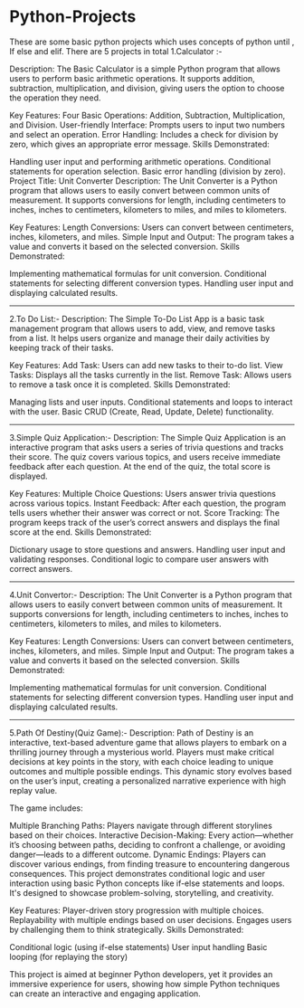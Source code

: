 # Python-Projects
These are some basic python projects which uses concepts of python until , If else and elif.
There are 5 projects in total
1.Calculator :-

Description:
The Basic Calculator is a simple Python program that allows users to perform basic arithmetic operations. It supports addition, subtraction, multiplication, and division, giving users the option to choose the operation they need.

Key Features:
Four Basic Operations: Addition, Subtraction, Multiplication, and Division.
User-friendly Interface: Prompts users to input two numbers and select an operation.
Error Handling: Includes a check for division by zero, which gives an appropriate error message.
Skills Demonstrated:

Handling user input and performing arithmetic operations.
Conditional statements for operation selection.
Basic error handling (division by zero).
Project Title: Unit Converter
Description:
The Unit Converter is a Python program that allows users to easily convert between common units of measurement. It supports conversions for length, including centimeters to inches, inches to centimeters, kilometers to miles, and miles to kilometers.

Key Features:
Length Conversions: Users can convert between centimeters, inches, kilometers, and miles.
Simple Input and Output: The program takes a value and converts it based on the selected conversion.
Skills Demonstrated:

Implementing mathematical formulas for unit conversion.
Conditional statements for selecting different conversion types.
Handling user input and displaying calculated results.

---------------------------------------------------------------------------------------------------------------------------------------------------------------------------------------------------------------------

2.To Do List:-
Description:
The Simple To-Do List App is a basic task management program that allows users to add, view, and remove tasks from a list. It helps users organize and manage their daily activities by keeping track of their tasks.

Key Features:
Add Task: Users can add new tasks to their to-do list.
View Tasks: Displays all the tasks currently in the list.
Remove Task: Allows users to remove a task once it is completed.
Skills Demonstrated:

Managing lists and user inputs.
Conditional statements and loops to interact with the user.
Basic CRUD (Create, Read, Update, Delete) functionality.

---------------------------------------------------------------------------------------------------------------------------------------------------------------------------------------------------------------------
3.Simple Quiz Application:-
Description:
The Simple Quiz Application is an interactive program that asks users a series of trivia questions and tracks their score. The quiz covers various topics, and users receive immediate feedback after each question. At the end of the quiz, the total score is displayed.

Key Features:
Multiple Choice Questions: Users answer trivia questions across various topics.
Instant Feedback: After each question, the program tells users whether their answer was correct or not.
Score Tracking: The program keeps track of the user’s correct answers and displays the final score at the end.
Skills Demonstrated:

Dictionary usage to store questions and answers.
Handling user input and validating responses.
Conditional logic to compare user answers with correct answers.

---------------------------------------------------------------------------------------------------------------------------------------------------------------------------------------------------------------------

4.Unit Convertor:-
Description:
The Unit Converter is a Python program that allows users to easily convert between common units of measurement. It supports conversions for length, including centimeters to inches, inches to centimeters, kilometers to miles, and miles to kilometers.

Key Features:
Length Conversions: Users can convert between centimeters, inches, kilometers, and miles.
Simple Input and Output: The program takes a value and converts it based on the selected conversion.
Skills Demonstrated:

Implementing mathematical formulas for unit conversion.
Conditional statements for selecting different conversion types.
Handling user input and displaying calculated results.

---------------------------------------------------------------------------------------------------------------------------------------------------------------------------------------------------------------------
5.Path Of Destiny(Quiz Game):-
Description:
Path of Destiny is an interactive, text-based adventure game that allows players to embark on a thrilling journey through a mysterious world. Players must make critical decisions at key points in the story, with each choice leading to unique outcomes and multiple possible endings. This dynamic story evolves based on the user’s input, creating a personalized narrative experience with high replay value.

The game includes:

Multiple Branching Paths: Players navigate through different storylines based on their choices.
Interactive Decision-Making: Every action—whether it’s choosing between paths, deciding to confront a challenge, or avoiding danger—leads to a different outcome.
Dynamic Endings: Players can discover various endings, from finding treasure to encountering dangerous consequences.
This project demonstrates conditional logic and user interaction using basic Python concepts like if-else statements and loops. It's designed to showcase problem-solving, storytelling, and creativity.

Key Features:
Player-driven story progression with multiple choices.
Replayability with multiple endings based on user decisions.
Engages users by challenging them to think strategically.
Skills Demonstrated:

Conditional logic (using if-else statements)
User input handling
Basic looping (for replaying the story)

This project is aimed at beginner Python developers, yet it provides an immersive experience for users, showing how simple Python techniques can create an interactive and engaging application.

